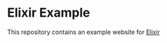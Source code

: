 # Elixir Example

This repository contains an example website for [Elixir](https://github.com/nunnsy/elixir)
